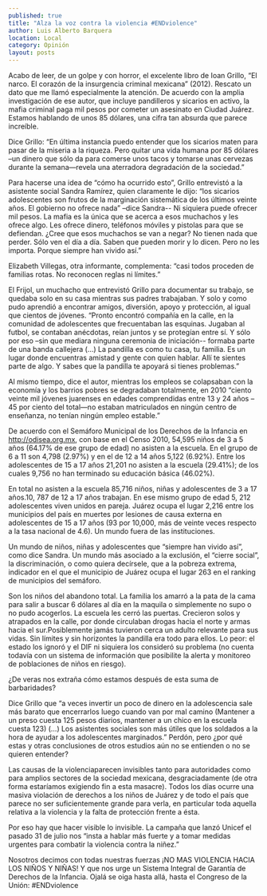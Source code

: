 ```yaml
---
published: true
title: "Alza la voz contra la violencia #ENDviolence"
author: Luis Alberto Barquera
location: Local
category: Opinión
layout: posts
---
```


Acabo de leer, de un golpe y con horror, el excelente libro de Ioan Grillo, “El narco. El corazón de la insurgencia criminal mexicana” (2012). Rescato un dato que me llamó especialmente la atención. De acuerdo con la amplia investigación de ese autor, que incluye pandilleros y sicarios en activo, la mafia criminal paga mil pesos por cometer un asesinato en Ciudad Juárez. Estamos hablando de unos 85 dólares, una cifra tan absurda que parece increíble.

Dice Grillo: “En última instancia puedo entender que los sicarios maten para pasar de la miseria a la riqueza. Pero quitar una vida humana por 85 dólares –un dinero que sólo da para comerse unos tacos y tomarse unas cervezas durante la semana—revela una aterradora degradación de la sociedad.”

Para hacerse una idea de “cómo ha ocurrido esto”, Grillo entrevistó a la asistente social Sandra Ramírez, quien claramente le dijo: “los sicarios adolescentes son frutos de la marginación sistemática de los últimos veinte años. El gobierno no ofrece nada” –dice Sandra-- Ni siquiera puede ofrecer mil pesos. La mafia es la única que se acerca a esos muchachos y les ofrece algo. Les ofrece dinero, teléfonos móviles y pistolas para que se defiendan. ¿Cree que esos muchachos se van a negar? No tienen nada que perder. Sólo ven el día a día. Saben que pueden morir y lo dicen. Pero no les importa. Porque siempre han vivido así.”

Elizabeth Villegas, otra informante, complementa: “casi todos proceden de familias rotas. No reconocen reglas ni límites.”

El Frijol, un muchacho que entrevistó Grillo para documentar su trabajo, se quedaba solo en su casa mientras sus padres trabajaban. Y solo y como pudo aprendió a encontrar amigos, diversión, apoyo y protección, al igual que cientos de jóvenes. “Pronto encontró compañía en la calle, en la comunidad de adolescentes que frecuentaban las esquinas. Jugaban al futbol, se contaban anécdotas, reían juntos y se protegían entre sí. Y sólo por eso –sin que mediara ninguna ceremonia de iniciación-- formaba parte de una banda callejera (…) La pandilla es como tu casa, tu familia. Es un lugar donde encuentras amistad y gente con quien hablar. Allí te sientes parte de algo. Y sabes que la pandilla te apoyará si tienes problemas.”

Al  mismo tiempo, dice el autor, mientras los empleos se colapsaban con la economía y los barrios pobres se degradaban totalmente, en 2010 “ciento veinte mil jóvenes juarenses en edades comprendidas entre 13 y 24 años –45 por ciento del total—no estaban matriculados en ningún centro de enseñanza, no tenían ningún empleo estable.”

De acuerdo con el Semáforo Municipal de los Derechos de la Infancia en http://odisea.org.mx, con base en el Censo 2010, 54,595 niños de 3 a 5 años (64.17% de ese grupo de edad) no asisten a la escuela. En el grupo de 6 a 11 son 4,798 (2.97%) y en el de 12 a 14 años 5,122 (6.92%). Entre los adolescentes de 15 a 17 años 21,201 no asisten a la escuela (29.41%); de los cuales 9,756 no han terminado su educación básica (46.02%). 

En total no asisten a la escuela 85,716 niños, niñas y adolescentes de 3 a 17 años.10, 787 de 12 a 17 años trabajan. En ese mismo grupo de edad 5, 212 adolescentes viven unidos en pareja. Juárez ocupa el lugar 2,216 entre los municipios del país en muertes por lesiones de causa externa en adolescentes de 15 a 17 años (93 por 10,000, más de veinte veces respecto a la tasa nacional de 4.6). Un mundo fuera de las instituciones.

Un mundo de niños, niñas y adolescentes que “siempre han vivido así”, como dice Sandra. Un mundo más asociado a la exclusión, el “cierre social”, la discriminación, o como quiera decírsele, que a la pobreza extrema, indicador en el que el municipio de Juárez ocupa el lugar 263 en el ranking de municipios del semáforo.

Son los niños del abandono total. La familia los amarró a la pata de la cama para salir a buscar 6 dólares al día en la maquila o simplemente no supo o no pudo acogerlos. La escuela les cerró las puertas. Crecieron solos y atrapados en la calle, por donde circulaban drogas hacia el norte y armas hacia el sur.Posiblemente jamás tuvieron cerca un adulto relevante para sus vidas. Sin límites y sin horizontes la pandilla era todo para ellos. Lo peor: el estado los ignoró y el DIF ni siquiera los consideró su problema (no cuenta todavía con un sistema de información que posibilite la alerta y monitoreo de poblaciones de niños en riesgo).

¿De veras nos extraña cómo estamos después de esta suma de barbaridades?

Dice Grillo que “a veces invertir un poco de dinero en la adolescencia sale más barato que encerrarlos luego cuando van por mal camino (Mantener a un preso cuesta 125 pesos diarios, mantener a un chico en la escuela cuesta 123) (…) Los asistentes sociales son más útiles que los soldados a la hora de ayudar a los adolescentes marginados.” Perdón, pero ¿por qué estas y otras conclusiones de otros estudios aún no se entienden o no se quieren entender?

Las causas de la violenciaparecen invisibles tanto para autoridades como para amplios sectores de la sociedad mexicana, desgraciadamente (de otra forma estaríamos exigiendo fin a esta masacre). Todos los días ocurre una masiva violación de derechos a los niños de Juárez y de todo el país que parece no ser suficientemente grande para verla, en particular toda aquella relativa a la violencia y la falta de protección frente a ésta.

Por eso hay que hacer visible lo invisible. La campaña que lanzó Unicef el pasado 31 de julio nos “insta a hablar más fuerte y a tomar medidas urgentes para combatir la violencia contra la niñez.”

Nosotros decimos con todas nuestras fuerzas ¡NO MAS VIOLENCIA HACIA LOS NIÑOS Y NIÑAS! Y que nos urge un Sistema Integral de Garantía de Derechos de la Infancia. Ojalá se oiga hasta allá, hasta el Congreso de la Unión: #ENDviolence 
